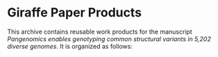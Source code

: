 # Giraffe Paper Products

This archive contains reusable work products for the manuscript *Pangenomics enables genotyping common structural variants in 5,202 diverse genomes*. It is organized as follows:




